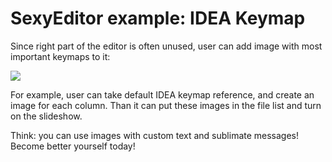 # SexyEditor example: IDEA Keymap

Since right part of the editor is often unused, user can add image with most important keymaps to it:

![](keymap.jpg)

For example, user can take default IDEA keymap reference, and create an image for each column. Than it can put these images in the file list and turn on the slideshow.

Think: you can use images with custom text and sublimate messages! Become better yourself today!